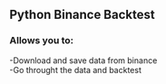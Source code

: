 ## Python Binance Backtest

### Allows you to:

  -Download and save data from binance  
  -Go throught the data and backtest
 
